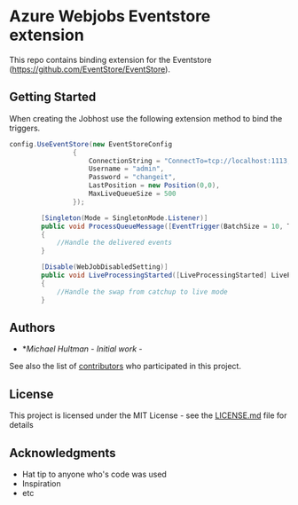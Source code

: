 # Azure Webjobs Eventstore extension

This repo contains binding extension for the Eventstore (https://github.com/EventStore/EventStore).

## Getting Started

When creating the Jobhost use the following extension method to bind the triggers.

```c#
config.UseEventStore(new EventStoreConfig
                {
                    ConnectionString = "ConnectTo=tcp://localhost:1113;HeartbeatTimeout=20000",
                    Username = "admin",
                    Password = "changeit",
                    LastPosition = new Position(0,0),
                    MaxLiveQueueSize = 500
                });
```

```c#        
        [Singleton(Mode = SingletonMode.Listener)]
        public void ProcessQueueMessage([EventTrigger(BatchSize = 10, TimeOutInMilliSeconds = 20)] IEnumerable<ResolvedEvent> events)
        {
            //Handle the delivered events
        }

        [Disable(WebJobDisabledSetting)]
        public void LiveProcessingStarted([LiveProcessingStarted] LiveProcessingStartedContext context)
        {
            //Handle the swap from catchup to live mode
        }
```

## Authors

* **Michael Hultman* - *Initial work* -

See also the list of [contributors](https://github.com/your/project/contributors) who participated in this project.

## License

This project is licensed under the MIT License - see the [LICENSE.md](LICENSE.md) file for details

## Acknowledgments

* Hat tip to anyone who's code was used
* Inspiration
* etc
